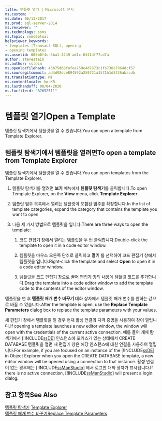 ```yaml
---
title: 템플릿 열기 | Microsoft 문서
ms.custom: ''
ms.date: 06/13/2017
ms.prod: sql-server-2014
ms.reviewer: ''
ms.technology: ssms
ms.topic: conceptual
helpviewer_keywords:
- templates [Transact-SQL], opening
- opening templates
ms.assetid: 605b0f4c-5ba1-4249-ad1c-6341df77cd7a
author: stevestein
ms.author: sstein
ms.openlocfilehash: 43b75d68fafea759e4d7873c1fb738d7964dcf57
ms.sourcegitcommit: ad4d92dce894592a259721a1571b1d8736abacdb
ms.translationtype: MT
ms.contentlocale: ko-KR
ms.lasthandoff: 08/04/2020
ms.locfileid: "87652511"
---
```

# <a name="open-a-template"></a><span data-ttu-id="1f69d-102">템플릿 열기</span><span class="sxs-lookup"><span data-stu-id="1f69d-102">Open a Template</span></span>
  <span data-ttu-id="1f69d-103">템플릿 탐색기에서 템플릿을 열 수 있습니다.</span><span class="sxs-lookup"><span data-stu-id="1f69d-103">You can open a template from Template Explorer.</span></span>  
  
## <a name="to-open-a-template-from-template-explorer"></a><span data-ttu-id="1f69d-104">템플릿 탐색기에서 템플릿을 열려면</span><span class="sxs-lookup"><span data-stu-id="1f69d-104">To open a template from Template Explorer</span></span>  
 <span data-ttu-id="1f69d-105">템플릿 탐색기에서 템플릿을 열 수 있습니다.</span><span class="sxs-lookup"><span data-stu-id="1f69d-105">You can open templates from the Template Explorer.</span></span>  
  
1.  <span data-ttu-id="1f69d-106">템플릿 탐색기를 열려면 **보기** 메뉴에서 **템플릿 탐색기**를 클릭합니다.</span><span class="sxs-lookup"><span data-stu-id="1f69d-106">To open Template Explorer, on the **View** menu, click **Template Explorer**.</span></span>  
  
2.  <span data-ttu-id="1f69d-107">템플릿 범주 목록에서 열려는 템플릿이 포함된 범주를 확장합니다.</span><span class="sxs-lookup"><span data-stu-id="1f69d-107">In the list of template categories, expand the category that contains the template you want to open.</span></span>  
  
3.  <span data-ttu-id="1f69d-108">다음 세 가지 방법으로 템플릿을 엽니다.</span><span class="sxs-lookup"><span data-stu-id="1f69d-108">There are three ways to open the template:</span></span>  
  
    1.  <span data-ttu-id="1f69d-109">코드 편집기 창에서 열려는 템플릿을 두 번 클릭합니다.</span><span class="sxs-lookup"><span data-stu-id="1f69d-109">Double-click the template to open it in a code editor window.</span></span>  
  
    2.  <span data-ttu-id="1f69d-110">템플릿을 마우스 오른쪽 단추로 클릭하고 **열기** 를 선택하여 코드 편집기 창에서 템플릿을 엽니다.</span><span class="sxs-lookup"><span data-stu-id="1f69d-110">Right-click the template and select **Open** to open it in a code editor window.</span></span>  
  
    3.  <span data-ttu-id="1f69d-111">템플릿을 코드 편집기 창으로 끌어 편집기 창의 내용에 템플릿 코드를 추가합니다.</span><span class="sxs-lookup"><span data-stu-id="1f69d-111">Drag the template into a code editor window to add the template code to the contents of the editor window.</span></span>  
  
 <span data-ttu-id="1f69d-112">템플릿을 연 후 **템플릿 매개 변수 바꾸기** 대화 상자에서 템플릿 매개 변수를 원하는 값으로 바꿀 수 있습니다.</span><span class="sxs-lookup"><span data-stu-id="1f69d-112">After the template is open, use the **Replace Template Parameters** dialog box to replace the template parameters with your values.</span></span>  
  
 <span data-ttu-id="1f69d-113">새 편집기 창에서 템플릿을 열 경우 현재 활성 연결의 자격 증명을 사용하여 창이 열립니다.</span><span class="sxs-lookup"><span data-stu-id="1f69d-113">If opening a template launches a new editor window, the window will open with the credentials of the current active connection.</span></span> <span data-ttu-id="1f69d-114">예를 들어 개체 탐색기에서 [!INCLUDE[ssDE](../../includes/ssde-md.md)] 인스턴스에 포커스가 있는 상태에서 CREATE DATABASE 템플릿을 열면 새 편집기 창은 해당 인스턴스에 대한 연결을 사용하여 열립니다.</span><span class="sxs-lookup"><span data-stu-id="1f69d-114">For example, if you are focused on an instance of the [!INCLUDE[ssDE](../../includes/ssde-md.md)] in Object Explorer when you open the CREATE DATABASE template, a new editor window will be opened using a connection to that instance.</span></span> <span data-ttu-id="1f69d-115">활성 연결이 없는 경우에는 [!INCLUDE[ssManStudio](../../includes/ssmanstudio-md.md)] 에서 로그인 대화 상자가 표시됩니다.</span><span class="sxs-lookup"><span data-stu-id="1f69d-115">If there is no active connection, [!INCLUDE[ssManStudio](../../includes/ssmanstudio-md.md)] will present a login dialog.</span></span>  
  
## <a name="see-also"></a><span data-ttu-id="1f69d-116">참고 항목</span><span class="sxs-lookup"><span data-stu-id="1f69d-116">See Also</span></span>  
 <span data-ttu-id="1f69d-117">[템플릿 탐색기](template-explorer.md) </span><span class="sxs-lookup"><span data-stu-id="1f69d-117">[Template Explorer](template-explorer.md) </span></span>  
 [<span data-ttu-id="1f69d-118">템플릿 매개 변수 바꾸기</span><span class="sxs-lookup"><span data-stu-id="1f69d-118">Replace Template Parameters</span></span>](replace-template-parameters.md)  
  
  
